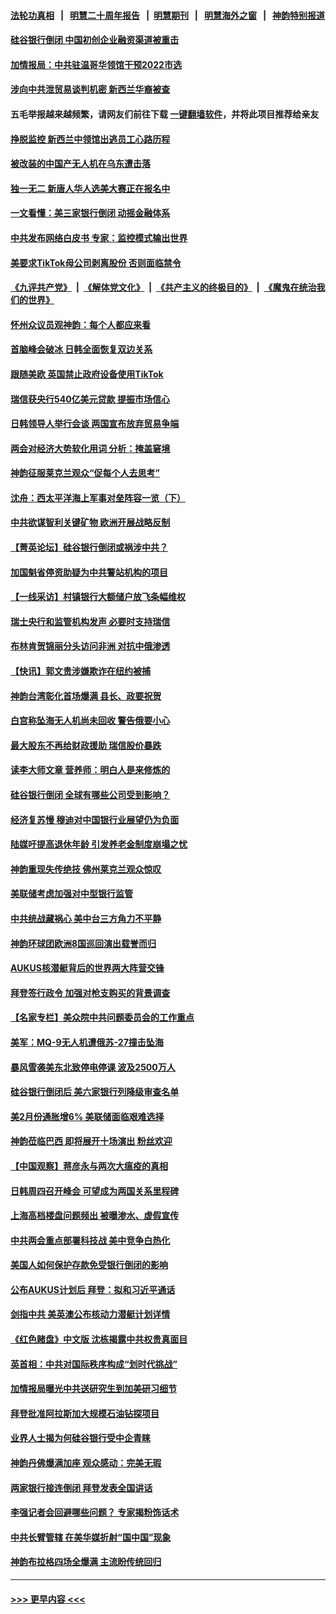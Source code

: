#### [法轮功真相](https://github.com/gfw-breaker/truth/blob/master/README.md?t=0) &nbsp;&nbsp;|&nbsp;&nbsp; [明慧二十周年报告](https://github.com/gfw-breaker/mh-reports/blob/master/README.md?t=0) &nbsp;&nbsp;|&nbsp;&nbsp;[明慧期刊](https://github.com/gfw-breaker/mh-qikan) &nbsp;&nbsp;|&nbsp;&nbsp; [明慧海外之窗](https://github.com/gfw-breaker/mh-news/blob/master/README.md?t=0) &nbsp;&nbsp;|&nbsp;&nbsp; [神韵特别报道](https://github.com/gfw-breaker/mh-news/blob/master/shenyun.md?t=0)
#### [硅谷银行倒闭 中国初创企业融资渠道被重击](../pages/nf4514/n13951323.md?t=03170943) 
#### [加情报局：中共驻温哥华领馆干预2022市选](../pages/nf4514/n13951845.md?t=03170943) 
#### [涉向中共泄贸易谈判机密 新西兰华裔被查](../pages/nf4514/n13951853.md?t=03170943) 
#### 五毛举报越来越频繁，请网友们前往下载 [一键翻墙软件](https://github.com/gfw-breaker/ssr-accounts)，并将此项目推荐给亲友
#### [挣脱监控 新西兰中领馆出逃员工心路历程](../pages/nf4514/n13951783.md?t=03170943) 
#### [被改装的中国产无人机在乌东遭击落](../pages/nf4514/n13951707.md?t=03170943) 
#### [独一无二 新唐人华人选美大赛正在报名中](../pages/nf4514/n13951869.md?t=03170943) 
#### [一文看懂：美三家银行倒闭 动摇金融体系](../pages/nf4514/n13951744.md?t=03170943) 
#### [中共发布网络白皮书 专家：监控模式输出世界](../pages/nf4514/n13951561.md?t=03170943) 
#### [美要求TikTok母公司剥离股份 否则面临禁令](../pages/nf4514/n13951610.md?t=03170943) 
#### [《九评共产党》](https://github.com/begood0513/9ping.md/blob/master/README.md) &nbsp;|&nbsp; [《解体党文化》](../../../../jtdwh.md/blob/master/README.md)  &nbsp;|&nbsp; [《共产主义的终极目的》](../../../../gczydzjmd.md/blob/master/README.md) &nbsp;|&nbsp; [《魔鬼在统治我们的世界》](../../../../mgztzwmdsj.md/blob/master/README.md) 
#### [怀州众议员观神韵：每个人都应来看](../pages/nf4514/n13951737.md?t=03170943) 
#### [首脑峰会破冰 日韩全面恢复双边关系](../pages/nf4514/n13951578.md?t=03170943) 
#### [跟随美欧 英国禁止政府设备使用TikTok](../pages/nf4514/n13951675.md?t=03170943) 
#### [瑞信获央行540亿美元贷款 提振市场信心](../pages/nf4514/n13951482.md?t=03170943) 
#### [日韩领导人举行会谈 两国宣布放弃贸易争端](../pages/nf4514/n13951478.md?t=03170943) 
#### [两会对经济大势软化用词 分析：掩盖窘境](../pages/nf4514/n13951120.md?t=03170943) 
#### [神韵征服莱克兰观众“促每个人去思考”](../pages/nf4514/n13951280.md?t=03170943) 
#### [沈舟：西太平洋海上军事对垒阵容一览（下）](../pages/nf4514/n13951242.md?t=03170943) 
#### [中共欲谋智利关键矿物 欧洲开展战略反制](../pages/nf4514/n13949634.md?t=03170943) 
#### [【菁英论坛】硅谷银行倒闭或祸涉中共？](../pages/nf4514/n13951098.md?t=03170943) 
#### [加国魁省停资助疑为中共警站机构的项目](../pages/nf4514/n13950226.md?t=03170943) 
#### [【一线采访】村镇银行大额储户放飞条幅维权](../pages/nf4514/n13950592.md?t=03170943) 
#### [瑞士央行和监管机构发声 必要时支持瑞信](../pages/nf4514/n13951031.md?t=03170943) 
#### [布林肯贺锦丽分头访问非洲 对抗中俄渗透](../pages/nf4514/n13950796.md?t=03170943) 
#### [【快讯】郭文贵涉嫌欺诈在纽约被捕](../pages/nf4514/n13950970.md?t=03170943) 
#### [神韵台湾彰化首场爆满 县长、政要祝贺](../pages/nf4514/n13951030.md?t=03170943) 
#### [白宫称坠海无人机尚未回收 警告俄要小心](../pages/nf4514/n13950759.md?t=03170943) 
#### [最大股东不再给财政援助 瑞信股价暴跌](../pages/nf4514/n13950894.md?t=03170943) 
#### [读李大师文章 营养师：明白人是来修炼的](../pages/nf4514/n13949637.md?t=03170943) 
#### [硅谷银行倒闭 全球有哪些公司受到影响？](../pages/nf4514/n13950704.md?t=03170943) 
#### [经济复苏慢 穆迪对中国银行业展望仍为负面](../pages/nf4514/n13950657.md?t=03170943) 
#### [陆媒吁提高退休年龄 引发养老金制度崩塌之忧](../pages/nf4514/n13950510.md?t=03170943) 
#### [神韵重现失传绝技 佛州莱克兰观众惊叹](../pages/nf4514/n13950690.md?t=03170943) 
#### [美联储考虑加强对中型银行监管](../pages/nf4514/n13950507.md?t=03170943) 
#### [中共统战藏祸心 美中台三方角力不平静](../pages/nf4514/n13950156.md?t=03170943) 
#### [神韵环球团欧洲8国巡回演出载誉而归](../pages/nf4514/n13950384.md?t=03170943) 
#### [AUKUS核潜艇背后的世界两大阵营交锋](../pages/nf4514/n13950184.md?t=03170943) 
#### [拜登签行政令 加强对枪支购买的背景调查](../pages/nf4514/n13950234.md?t=03170943) 
#### [【名家专栏】美众院中共问题委员会的工作重点](../pages/nf4514/n13949440.md?t=03170943) 
#### [美军：MQ-9无人机遭俄苏-27撞击坠海](../pages/nf4514/n13950215.md?t=03170943) 
#### [暴风雪袭美东北致停电停课 波及2500万人](../pages/nf4514/n13950155.md?t=03170943) 
#### [硅谷银行倒闭后 美六家银行列降级审查名单](../pages/nf4514/n13950176.md?t=03170943) 
#### [美2月份通胀增6% 美联储面临艰难选择](../pages/nf4514/n13950154.md?t=03170943) 
#### [神韵莅临巴西 即将展开十场演出 粉丝欢迎](../pages/nf4514/n13950089.md?t=03170943) 
#### [【中国观察】蒋彦永与两次大瘟疫的真相](../pages/nf4514/n13949930.md?t=03170943) 
#### [日韩周四召开峰会 可望成为两国关系里程碑](../pages/nf4514/n13949952.md?t=03170943) 
#### [上海高档楼盘问题频出 被曝渗水、虚假宣传](../pages/nf4514/n13949852.md?t=03170943) 
#### [中共两会重点部署科技战 美中竞争白热化](../pages/nf4514/n13949668.md?t=03170943) 
#### [美国人如何保护存款免受银行倒闭的影响](../pages/nf4514/n13949675.md?t=03170943) 
#### [公布AUKUS计划后 拜登：拟和习近平通话](../pages/nf4514/n13949736.md?t=03170943) 
#### [剑指中共 美英澳公布核动力潜艇计划详情](../pages/nf4514/n13949658.md?t=03170943) 
#### [《红色赌盘》中文版 沈栋揭露中共权贵真面目](../pages/nf4514/n13949211.md?t=03170943) 
#### [英首相：中共对国际秩序构成“划时代挑战”](../pages/nf4514/n13949631.md?t=03170943) 
#### [加情报局曝光中共送研究生到加美研习细节](../pages/nf4514/n13949639.md?t=03170943) 
#### [拜登批准阿拉斯加大规模石油钻探项目](../pages/nf4514/n13949586.md?t=03170943) 
#### [业界人士揭为何硅谷银行受中企青睐](../pages/nf4514/n13949617.md?t=03170943) 
#### [神韵丹佛爆满加座 观众感动：完美无瑕](../pages/nf4514/n13949526.md?t=03170943) 
#### [两家银行接连倒闭 拜登发表全国讲话](../pages/nf4514/n13949483.md?t=03170943) 
#### [李强记者会回避哪些问题？ 专家揭粉饰话术](../pages/nf4514/n13949349.md?t=03170943) 
#### [中共长臂管辖 在美华媒折射“国中国”现象](../pages/nf4514/n13949073.md?t=03170943) 
#### [神韵布拉格四场全爆满 主流盼传统回归](../pages/nf4514/n13949090.md?t=03170943) 

----
#### [ >>> 更早内容 <<< ](../indexes/nf4514-earlier.md)
